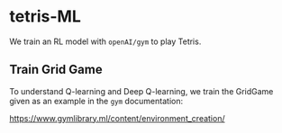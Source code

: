 # tetris-ML

We train an RL model with ``openAI/gym`` to play Tetris.

## Train Grid Game

To understand Q-learning and Deep Q-learning, we train the GridGame given as an example in the ``gym`` documentation: 

https://www.gymlibrary.ml/content/environment_creation/
